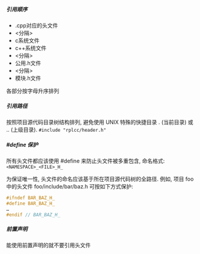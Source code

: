 ##### 引用顺序

* .cpp对应的头文件
* <分隔>
* c系统文件
* c++系统文件
* <分隔>
* 公用.h文件
* <分隔>
* 模块.h文件

各部分按字母升序排列

##### 引用路径

按照项目源代码目录树结构排列, 避免使用 UNIX 特殊的快捷目录 . (当前目录) 或 .. (上级目录). 
`#include "rplcc/header.h"`

##### #define 保护

所有头文件都应该使用 #define 来防止头文件被多重包含, 命名格式:  
`<NAMESPACE>_<FILE>_H_`

为保证唯一性, 头文件的命名应该基于所在项目源代码树的全路径. 例如, 项目 foo 中的头文件 foo/include/bar/baz.h 可按如下方式保护:

```c
#ifndef BAR_BAZ_H_
#define BAR_BAZ_H_
…
#endif // BAR_BAZ_H_
```

##### 前置声明

能使用前置声明的就不要引用头文件
